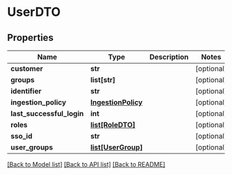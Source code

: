 # UserDTO

## Properties
Name | Type | Description | Notes
------------ | ------------- | ------------- | -------------
**customer** | **str** |  | [optional] 
**groups** | **list[str]** |  | [optional] 
**identifier** | **str** |  | [optional] 
**ingestion_policy** | [**IngestionPolicy**](IngestionPolicy.md) |  | [optional] 
**last_successful_login** | **int** |  | [optional] 
**roles** | [**list[RoleDTO]**](RoleDTO.md) |  | [optional] 
**sso_id** | **str** |  | [optional] 
**user_groups** | [**list[UserGroup]**](UserGroup.md) |  | [optional] 

[[Back to Model list]](../README.md#documentation-for-models) [[Back to API list]](../README.md#documentation-for-api-endpoints) [[Back to README]](../README.md)


